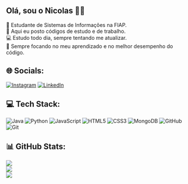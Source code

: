 ## Olá, sou o Nicolas 👋👋 

🧠 Estudante de Sistemas de Informações na FIAP.<br/>
📖 Aqui eu posto códigos de estudo e de trabalho.<br/>
💻 Estudo todo dia, sempre tentando me atualizar.<br/>
👾 Sempre focando no meu aprendizado e no melhor desempenho do código.



## 🌐 Socials:
[![Instagram](https://img.shields.io/badge/Instagram-%23E4405F.svg?logo=Instagram&logoColor=white)](https://www.instagram.com/natdfcod/) [![LinkedIn](https://img.shields.io/badge/LinkedIn-%230077B5.svg?logo=linkedin&logoColor=white)](https://www.linkedin.com/in/nicolas-faria-8b6946329/) 

## 💻 Tech Stack:
![Java](https://img.shields.io/badge/java-%23ED8B00.svg?style=for-the-badge&logo=openjdk&logoColor=white) ![Python](https://img.shields.io/badge/python-3670A0?style=for-the-badge&logo=python&logoColor=ffdd54) ![JavaScript](https://img.shields.io/badge/javascript-%23323330.svg?style=for-the-badge&logo=javascript&logoColor=%23F7DF1E) ![HTML5](https://img.shields.io/badge/html5-%23E34F26.svg?style=for-the-badge&logo=html5&logoColor=white) ![CSS3](https://img.shields.io/badge/css3-%231572B6.svg?style=for-the-badge&logo=css3&logoColor=white) ![MongoDB](https://img.shields.io/badge/MongoDB-%234ea94b.svg?style=for-the-badge&logo=mongodb&logoColor=white) ![GitHub](https://img.shields.io/badge/github-%23121011.svg?style=for-the-badge&logo=github&logoColor=white) ![Git](https://img.shields.io/badge/git-%23F05033.svg?style=for-the-badge&logo=git&logoColor=white)
## 📊 GitHub Stats:
![](https://github-readme-stats.vercel.app/api?username=natdfcod&theme=react&hide_border=false&include_all_commits=false&count_private=false)<br/>
![](https://nirzak-streak-stats.vercel.app/?user=natdfcod&theme=react&hide_border=false)<br/>
![](https://github-readme-stats.vercel.app/api/top-langs/?username=natdfcod&theme=react&hide_border=false&include_all_commits=false&count_private=false&layout=compact)

<!-- Proudly created with GPRM ( https://gprm.itsvg.in ) -->
